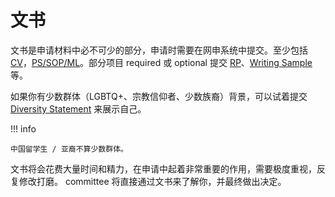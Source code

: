 # 文书

文书是申请材料中必不可少的部分，申请时需要在网申系统中提交。至少包括 [CV](cv/)，[PS/SOP/ML](sop/)。部分项目 required 或 optional 提交 [RP](rp)、[Writing Sample](writingsample/) 等。

如果你有少数群体（LGBTQ+、宗教信仰者、少数族裔）背景，可以试着提交 [Diversity Statement](diversity/) 来展示自己。

!!! info

    中国留学生 / 亚裔不算少数群体。

文书将会花费大量时间和精力，在申请中起着非常重要的作用，需要极度重视，反复修改打磨。 committee 将直接通过文书来了解你，并最终做出决定。
